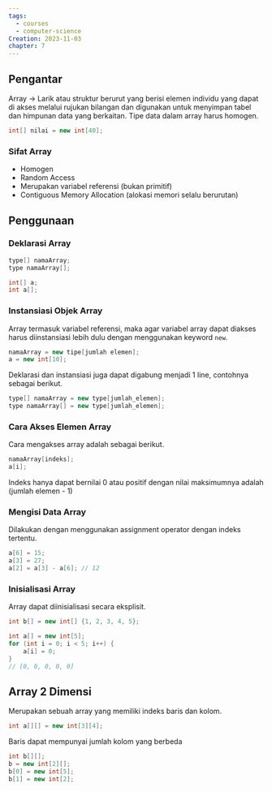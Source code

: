 ```yaml
---
tags:
  - courses
  - computer-science
Creation: 2023-11-03
chapter: 7
---
```

## Pengantar
Array → Larik atau struktur berurut yang berisi elemen individu yang dapat di akses melalui rujukan bilangan dan digunakan untuk menyimpan tabel dan himpunan data yang berkaitan. Tipe data dalam array harus homogen.
```java
int[] nilai = new int[40];
```
### Sifat Array
- Homogen
- Random Access
- Merupakan variabel referensi (bukan primitif)
- Contiguous Memory Allocation (alokasi memori selalu berurutan)
## Penggunaan
### Deklarasi Array
```java
type[] namaArray;
type namaArray[];

int[] a;
int a[];
```
### Instansiasi Objek Array
Array termasuk variabel referensi, maka agar variabel array dapat diakses harus diinstansiasi lebih dulu dengan menggunakan keyword `new`.
```java
namaArray = new tipe[jumlah elemen];
a = new int[10];
```
Deklarasi dan instansiasi juga dapat digabung menjadi 1 line, contohnya sebagai berikut.
```java
type[] namaArray = new type[jumlah_elemen];
type namaArray[] = new type[jumlah_elemen];
```
### Cara Akses Elemen Array
Cara mengakses array adalah sebagai berikut.
```java
namaArray[indeks];
a[i];
```
Indeks hanya dapat bernilai 0 atau positif dengan nilai maksimumnya adalah (jumlah elemen - 1)
### Mengisi Data Array
Dilakukan dengan menggunakan assignment operator dengan indeks tertentu.
```java
a[6] = 15;
a[3] = 27;
a[2] = a[3] - a[6]; // 12
```
### Inisialisasi Array
Array dapat diinisialisasi secara eksplisit.
```java
int b[] = new int[] {1, 2, 3, 4, 5};
```

```java
int a[] = new int[5];
for (int i = 0; i < 5; i++) {
	a[i] = 0;
}
// [0, 0, 0, 0, 0]
```
## Array 2 Dimensi
Merupakan sebuah array yang memiliki indeks baris dan kolom.
```java
int a[][] = new int[3][4];
```
Baris dapat mempunyai jumlah kolom yang berbeda
```java
int b[][];
b = new int[2][];
b[0] = new int[5];
b[1] = new int[2];
```
